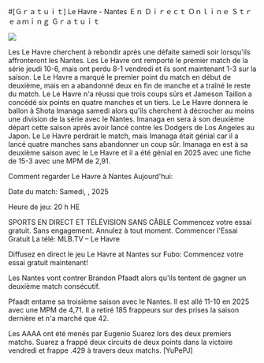 #[Ｇｒａｔｕｉｔ] Le Havre - Nantes Ｅｎ Ｄｉｒｅｃｔ Ｏｎｌｉｎｅ Ｓｔｒｅａｍｉｎｇ Ｇｒａｔｕｉｔ  
  
  
[![](https://i.imgur.com/qSNzIqt.png)](https://movie.rssnews.media/mKSJHQvj.php)  
  
Les Le Havre cherchent à rebondir après une défaite samedi soir lorsqu'ils affronteront les Nantes. Les Le Havre ont remporté le premier match de la série jeudi 10-6, mais ont perdu 8-1 vendredi et ils sont maintenant 1-3 sur la saison. Le Le Havre a marqué le premier point du match en début de deuxième, mais en a abandonné deux en fin de manche et a traîné le reste du match. Le Le Havre n'a réussi que trois coups sûrs et Jameson Taillon a concédé six points en quatre manches et un tiers. Le Le Havre donnera le ballon à Shota Imanaga samedi alors qu'ils cherchent à décrocher au moins une division de la série avec le Nantes. Imanaga en sera à son deuxième départ cette saison après avoir lancé contre les Dodgers de Los Angeles au Japon. Le Le Havre perdrait le match, mais Imanaga était génial car il a lancé quatre manches sans abandonner un coup sûr. Imanaga en est à sa deuxième saison avec le Le Havre et il a été génial en 2025 avec une fiche de 15-3 avec une MPM de 2,91.

Comment regarder Le Havre à Nantes Aujourd'hui:

Date du match: Samedi, , 2025

Heure de jeu: 20 h HE

SPORTS EN DIRECT ET TÉLÉVISION SANS CÂBLE
Commencez votre essai gratuit. Sans engagement. Annulez à tout moment.
Commencer l'Essai Gratuit
La télé: MLB.TV – Le Havre

Diffusez en direct le jeu Le Havre at Nantes sur Fubo: Commencez votre essai gratuit maintenant!

Les Nantes vont contrer Brandon Pfaadt alors qu'ils tentent de gagner un deuxième match consécutif.

Pfaadt entame sa troisième saison avec le Nantes. Il est allé 11-10 en 2025 avec une MPM de 4,71. Il a retiré 185 frappeurs sur des prises la saison dernière et n'a marché que 42.

Les AAAA ont été menés par Eugenio Suarez lors des deux premiers matchs. Suarez a frappé deux circuits de deux points dans la victoire vendredi et frappe .429 à travers deux matchs. [YuPePJ]